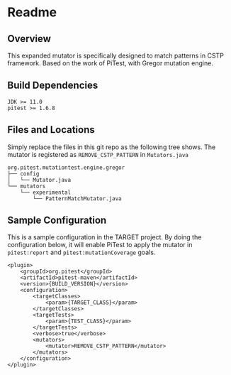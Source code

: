 # Readme

## Overview
This expanded mutator is specifically designed to match patterns in CSTP framework. Based on the work of PiTest, with Gregor mutation engine.

## Build Dependencies
```
JDK >= 11.0
pitest >= 1.6.8
```

## Files and Locations
Simply replace the files in this git repo as the following tree shows. The mutator is registered as `REMOVE_CSTP_PATTERN` in `Mutators.java`

```
org.pitest.mutationtest.engine.gregor
├── config
│   └── Mutator.java
└── mutators
    └── experimental
        └── PatternMatchMutator.java
```

## Sample Configuration
This is a sample configuration in the TARGET project. By doing the configuration below, it will enable PiTest to apply the mutator in `pitest:report` and `pitest:mutationCoverage` goals.
```
<plugin>
    <groupId>org.pitest</groupId>
    <artifactId>pitest-maven</artifactId>
    <version>{BUILD_VERSION}</version>
    <configuration>
        <targetClasses>
            <param>{TARGET_CLASS}</param>
        </targetClasses>
        <targetTests>
            <param>{TEST_CLASS}</param>
        </targetTests>
        <verbose>true</verbose>
        <mutators>
            <mutator>REMOVE_CSTP_PATTERN</mutator>
        </mutators>
    </configuration>
</plugin>
```
